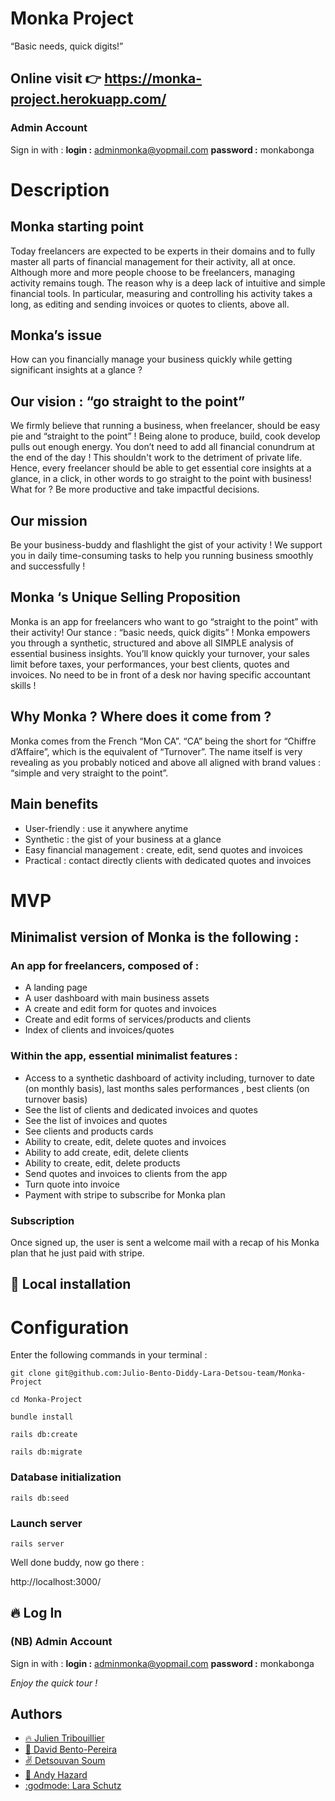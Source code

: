 # Monka Project

“Basic needs, quick digits!”

## Online visit 👉  https://monka-project.herokuapp.com/

### Admin Account

Sign in with :
**login :** adminmonka@yopmail.com
**password :** monkabonga

# Description

## Monka starting point

Today freelancers are expected to be experts in their domains and to fully master all parts of financial management for their activity, all at once.  Although more and more people choose to be freelancers, managing activity remains tough. The reason why is a deep lack of intuitive and simple financial tools. In particular, measuring and controlling his activity takes a long, as editing and sending invoices or quotes to clients, above all. 

## Monka’s issue  
How can you financially manage your business quickly while getting significant insights at a glance ?

## Our vision : “go straight to the point”
We firmly believe that running a business, when freelancer, should be easy pie and “straight to the point” ! Being alone to produce, build, cook develop pulls out enough energy. You don’t need to add all financial conundrum at the end of the day !  This shouldn't work to the detriment of private life. Hence, every freelancer should be able to get essential core insights at a glance, in a click, in other words to go straight to the point with business! What for ? Be more productive and take impactful decisions. 

## Our mission
Be your business-buddy and flashlight the gist of your activity ! We support you in daily time-consuming tasks to help you running business smoothly and successfully ! 

## Monka ‘s Unique Selling Proposition
Monka is an app for freelancers who want to go “straight to the point” with their activity! Our stance : “basic needs, quick digits” ! Monka empowers you through a synthetic, structured and above all SIMPLE analysis of essential business insights. You’ll know quickly your turnover, your sales limit before taxes, your performances, your best clients, quotes and invoices. No need to be in front of a desk nor having specific accountant skills ! 

## Why Monka ? Where does it come from ?
Monka comes from the French “Mon CA”. “CA” being the short for “Chiffre d’Affaire”, which is the equivalent of “Turnover”. The name itself is very revealing as you probably noticed and above all aligned with brand values : “simple and very straight to the point”. 

## Main benefits
- User-friendly : use it anywhere anytime
- Synthetic : the gist of your business at a glance
- Easy financial management : create, edit, send quotes and invoices
- Practical : contact directly clients with dedicated quotes and invoices

# MVP
## Minimalist version of Monka is the following :

### An app for freelancers, composed of :

- A landing page 
- A user dashboard with main business assets
- A create and edit form for quotes and invoices
- Create and edit forms of services/products and clients
- Index of clients and invoices/quotes

### Within the app, essential minimalist features :

- Access to a synthetic dashboard of activity including, turnover to date (on monthly basis), last months sales performances , best clients (on turnover basis)
- See the list of clients and dedicated invoices and quotes
- See the list of invoices and quotes
- See clients and products cards
- Ability to create, edit, delete quotes and invoices
- Ability to add create, edit, delete clients
- Ability to create, edit, delete products
- Send quotes and invoices to clients from the app
- Turn quote into invoice
- Payment with stripe to subscribe for Monka plan

### Subscription
Once signed up, the user is sent a welcome mail with a recap of his Monka plan that he just paid with stripe.

## :wrench: Local installation

# Configuration

Enter the following commands in your terminal :

`git clone git@github.com:Julio-Bento-Diddy-Lara-Detsou-team/Monka-Project`

`cd Monka-Project`

`bundle install`

`rails db:create`

`rails db:migrate`

### Database initialization

`rails db:seed`

### Launch server

`rails server`

Well done buddy, now go there :

http://localhost:3000/

## 🔥 Log In

### (NB) Admin Account

Sign in with :
**login :** adminmonka@yopmail.com
**password :** monkabonga

*Enjoy the quick tour !*

## Authors

- [:fire: Julien Tribouillier](https://github.com/Popikadir)
- [:seedling: David Bento-Pereira](https://github.com/davidBentoPereira)
- [:v: Detsouvan Soum](https://github.com/detsou)
- [:muscle: Andy Hazard](https://github.com/didy400)
- [:godmode: Lara Schutz](https://github.com/Laramarey)

